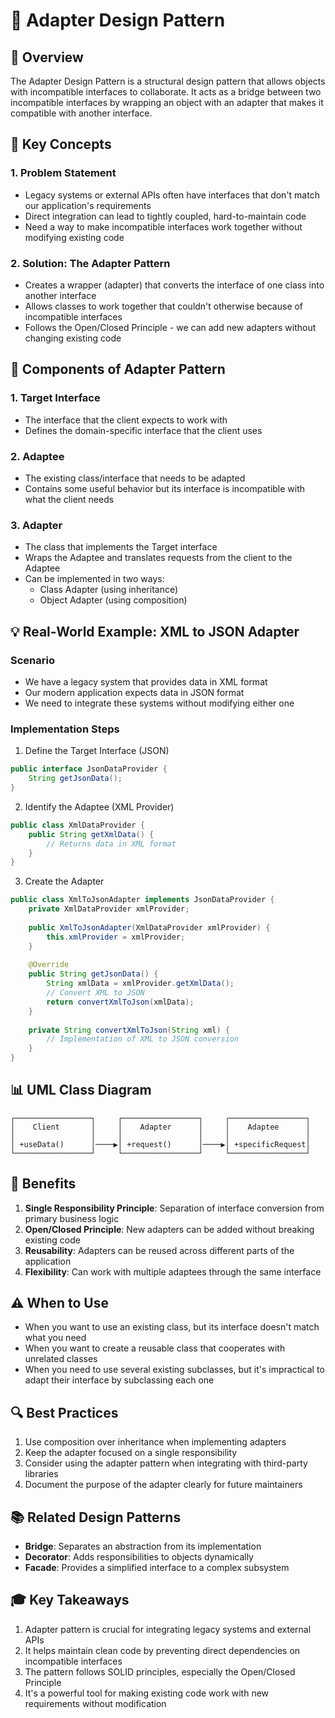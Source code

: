# 🔄 Adapter Design Pattern

## 📝 Overview
The Adapter Design Pattern is a structural design pattern that allows objects with incompatible interfaces to collaborate. It acts as a bridge between two incompatible interfaces by wrapping an object with an adapter that makes it compatible with another interface.

## 🎯 Key Concepts

### 1. Problem Statement
- Legacy systems or external APIs often have interfaces that don't match our application's requirements
- Direct integration can lead to tightly coupled, hard-to-maintain code
- Need a way to make incompatible interfaces work together without modifying existing code

### 2. Solution: The Adapter Pattern
- Creates a wrapper (adapter) that converts the interface of one class into another interface
- Allows classes to work together that couldn't otherwise because of incompatible interfaces
- Follows the Open/Closed Principle - we can add new adapters without changing existing code

## 🔧 Components of Adapter Pattern

### 1. Target Interface
- The interface that the client expects to work with
- Defines the domain-specific interface that the client uses

### 2. Adaptee
- The existing class/interface that needs to be adapted
- Contains some useful behavior but its interface is incompatible with what the client needs

### 3. Adapter
- The class that implements the Target interface
- Wraps the Adaptee and translates requests from the client to the Adaptee
- Can be implemented in two ways:
  - Class Adapter (using inheritance)
  - Object Adapter (using composition)

## 💡 Real-World Example: XML to JSON Adapter

### Scenario
- We have a legacy system that provides data in XML format
- Our modern application expects data in JSON format
- We need to integrate these systems without modifying either one

### Implementation Steps
1. Define the Target Interface (JSON)
```java
public interface JsonDataProvider {
    String getJsonData();
}
```

2. Identify the Adaptee (XML Provider)
```java
public class XmlDataProvider {
    public String getXmlData() {
        // Returns data in XML format
    }
}
```

3. Create the Adapter
```java
public class XmlToJsonAdapter implements JsonDataProvider {
    private XmlDataProvider xmlProvider;
    
    public XmlToJsonAdapter(XmlDataProvider xmlProvider) {
        this.xmlProvider = xmlProvider;
    }
    
    @Override
    public String getJsonData() {
        String xmlData = xmlProvider.getXmlData();
        // Convert XML to JSON
        return convertXmlToJson(xmlData);
    }
    
    private String convertXmlToJson(String xml) {
        // Implementation of XML to JSON conversion
    }
}
```

## 📊 UML Class Diagram
```
┌─────────────────┐     ┌─────────────────┐     ┌─────────────────┐
│    Client       │     │    Adapter      │     │    Adaptee      │
│                 │     │                 │     │                 │
│ +useData()      │────▶│ +request()      │────▶│ +specificRequest│
└─────────────────┘     └─────────────────┘     └─────────────────┘
```

## 🎯 Benefits
1. **Single Responsibility Principle**: Separation of interface conversion from primary business logic
2. **Open/Closed Principle**: New adapters can be added without breaking existing code
3. **Reusability**: Adapters can be reused across different parts of the application
4. **Flexibility**: Can work with multiple adaptees through the same interface

## ⚠️ When to Use
- When you want to use an existing class, but its interface doesn't match what you need
- When you want to create a reusable class that cooperates with unrelated classes
- When you need to use several existing subclasses, but it's impractical to adapt their interface by subclassing each one

## 🔍 Best Practices
1. Use composition over inheritance when implementing adapters
2. Keep the adapter focused on a single responsibility
3. Consider using the adapter pattern when integrating with third-party libraries
4. Document the purpose of the adapter clearly for future maintainers

## 📚 Related Design Patterns
- **Bridge**: Separates an abstraction from its implementation
- **Decorator**: Adds responsibilities to objects dynamically
- **Facade**: Provides a simplified interface to a complex subsystem

## 🎓 Key Takeaways
1. Adapter pattern is crucial for integrating legacy systems and external APIs
2. It helps maintain clean code by preventing direct dependencies on incompatible interfaces
3. The pattern follows SOLID principles, especially the Open/Closed Principle
4. It's a powerful tool for making existing code work with new requirements without modification
